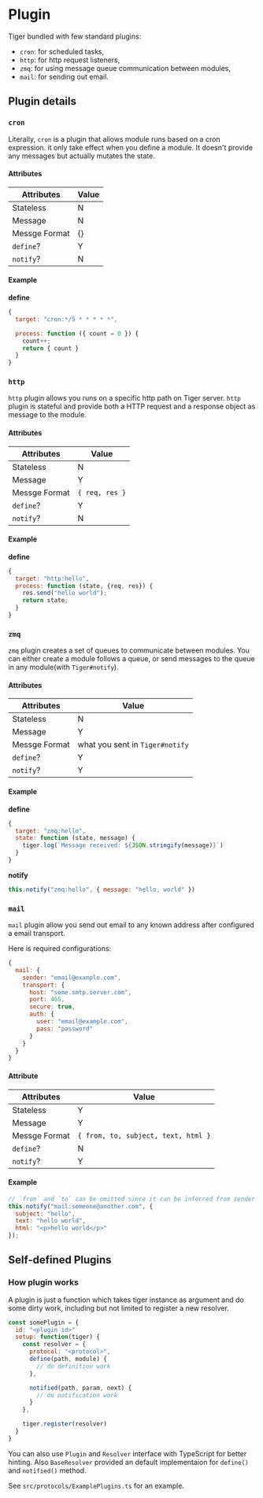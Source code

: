 # Plugin

Tiger bundled with few standard plugins:

  - `cron`: for scheduled tasks,
  - `http`: for http request listeners,
  - `zmq`: for using message queue communication between modules,
  - `mail`: for sending out email.

## Plugin details

### `cron`

Literally, `cron` is a plugin that allows module runs based on a cron expression. it only take effect when you define a module. It doesn't provide any messages but actually mutates the state.

#### Attributes

| Attributes    	| Value 	|
|---------------	|-------	|
| Stateless     	| N     	|
| Message       	| N     	|
| Messge Format 	| {}    	|
| `define`?     	| Y     	|
| `notify`?     	| N     	|

#### Example

**define**

```js
{
  target: "cron:*/5 * * * * *", 

  process: function ({ count = 0 }) {
    count++;
    return { count }
  }
}
```

### `http`

`http` plugin allows you runs on a specific http path on Tiger server. `http` plugin is stateful and provide both a HTTP request and a response object as message to the module.

#### Attributes

| Attributes    	| Value           	|
|---------------	|-----------------	|
| Stateless     	| N               	|
| Message       	| Y               	|
| Messge Format 	| `{ req, res }`  	|
| `define`?     	| Y               	|
| `notify`?     	| N               	|

#### Example

**define**

```js
{
  target: "http:hello", 
  process: function (state, {req, res}) {
    res.send("hello world");
    return state;
  }
}
```


### `zmq`

`zmq` plugin creates a set of queues to communicate between modules.
You can either create a module follows a queue, or send messages to the queue in any module(with `Tiger#notify`).

#### Attributes

| Attributes    	| Value                           	|
|---------------	|---------------------------------	|
| Stateless     	| N                               	|
| Message       	| Y                               	|
| Messge Format 	| what you sent in `Tiger#notify` 	|
| `define`?     	| Y                               	|
| `notify`?     	| Y                               	|

#### Example

**define**

```js
{
  target: "zmq:hello", 
  state: function (state, message) {
    tiger.log(`Message received: ${JSON.stringify(message)}`)
  }
}
```

**notify**

```js
this.notify("zmq:hello", { message: "hello, world" })
```

### `mail`

`mail` plugin allow you send out email to any known address after configured a email transport.

Here is required configurations:

```js
{
  mail: {
    sender: "email@example.com",
    transport: {
      host: "some.smtp.server.com",
      port: 465,
      secure: true,
      auth: {
        user: "email@example.com",
        pass: "password"
      }
    }
  }
}
```

#### Attribute

| Attributes    	| Value                             	  |
|---------------	|-------------------------------------	|
| Stateless     	| Y                                 	  |
| Message       	| Y                                 	  |
| Messge Format 	| `{ from, to, subject, text, html }` 	|
| `define`?     	| N                                 	  |
| `notify`?     	| Y                                 	  |

#### Example

```js
// `from` and `to` can be omitted since it can be inferred from sender and target.
this.notify("mail:someone@another.com", { 
  subject: "hello", 
  text: "hello world", 
  html: "<p>hello world</p>" 
});
```

## Self-defined Plugins

### How plugin works

A plugin is just a function which takes tiger instance as argument and do some dirty work, including but not limited to register a new resolver.

```js
const somePlugin = {
  id: "<plugin id>"
  setup: function(tiger) {
    const resolver = {
      protocol: "<protocol>",
      define(path, module) {
        // do definition work
      },

      notified(path, param, next) {
        // do notification work
      }
    },

    tiger.register(resolver)
  }
}
```

You can also use `Plugin` and `Resolver` interface with TypeScript 
for better hinting. Also `BaseResolver` provided an default implementaion 
for `define()` and `notified()` method.

See `src/protocols/ExamplePlugins.ts` for an example. 